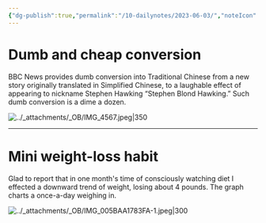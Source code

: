 ```yaml
---
{"dg-publish":true,"permalink":"/10-dailynotes/2023-06-03/","noteIcon":"2"}
---
```


# Dumb and cheap conversion
BBC News provides dumb conversion into Traditional Chinese from a new story originally translated in Simplified Chinese, to a laughable effect of appearing to nickname Stephen Hawking “Stephen Blond Hawking.” Such dumb conversion is a dime a dozen.

![../_attachments/_OB/IMG_4567.jpeg|350](/img/user/_attachments/_OB/IMG_4567.jpeg)

---
# Mini weight-loss habit

Glad to report that in one month's time of consciously watching diet I effected a downward trend of weight, losing about 4 pounds. The graph charts a once-a-day weighing in.

![../_attachments/_OB/IMG_005BAA1783FA-1.jpeg|300](/img/user/_attachments/_OB/IMG_005BAA1783FA-1.jpeg)